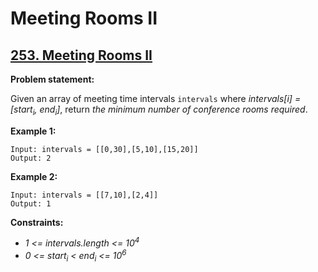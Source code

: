 # Meeting Rooms II

## [253. Meeting Rooms II](https://leetcode.com/problems/meeting-rooms-ii/)

**Problem statement:**

Given an array of meeting time intervals `intervals` where *intervals[i] = [start<sub>i</sub>, end<sub>i</sub>]*, return *the minimum number of conference rooms required*.

**Example 1:**

```
Input: intervals = [[0,30],[5,10],[15,20]]
Output: 2
```

**Example 2:**

```
Input: intervals = [[7,10],[2,4]]
Output: 1
```

**Constraints:**

* *1 <= intervals.length <= 10<sup>4</sup>*
* *0 <= start<sub>i</sub> < end<sub>i</sub> <= 10<sup>6</sup>*
